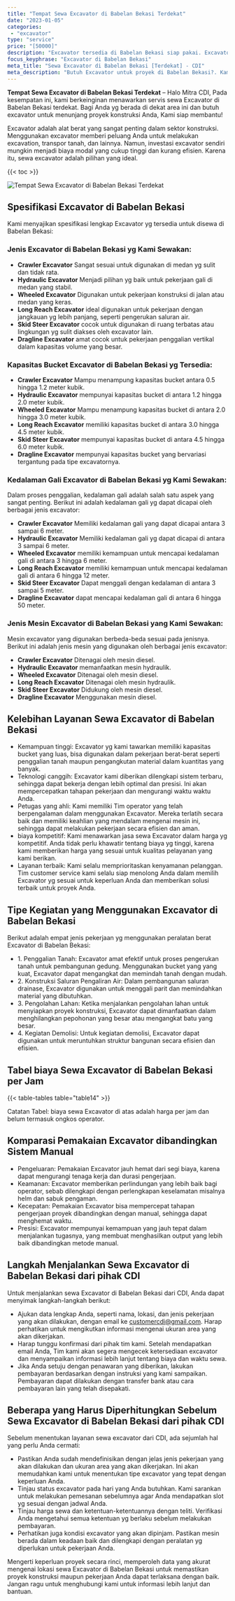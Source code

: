 ```yaml
---
title: "Tempat Sewa Excavator di Babelan Bekasi Terdekat"
date: "2023-01-05"
categories:
 - "excavator"
type: "service"
price: "[50000]"
description: "Excavator tersedia di Babelan Bekasi siap pakai. Excavator unggulan untuk proyek konstruksi yang membutuhkan peralatan profesional dengan performa optimal. Konsultasikan kebutuhan Anda."
focus_keyphrase: "Excavator di Babelan Bekasi"
meta_title: "Sewa Excavator di Babelan Bekasi [Terdekat] - CDI"
meta_description: "Butuh Excavator untuk proyek di Babelan Bekasi?. Kami hadirkan Excavator berkualitas untuk mendukung produktivitas. Harga kompetitif tersedia."
---
```


**Tempat Sewa Excavator di Babelan Bekasi Terdekat** – Halo Mitra CDI, Pada kesempatan ini, kami berkeinginan menawarkan servis sewa Excavator di Babelan Bekasi terdekat. Bagi Anda yg berada di dekat area ini dan butuh excavator untuk menunjang proyek konstruksi Anda, Kami siap membantu!

Excavator adalah alat berat yang sangat penting dalam sektor konstruksi. Menggunakan excavator memberi peluang Anda untuk melakukan excavation, transpor tanah, dan lainnya. Namun, investasi excavator sendiri mungkin menjadi biaya modal yang cukup tinggi dan kurang efisien. Karena itu, sewa excavator adalah pilihan yang ideal.

{{< toc >}}

![Tempat Sewa Excavator di Babelan Bekasi Terdekat](/images/excavator/excavator-21.jpg)

## Spesifikasi Excavator di Babelan Bekasi

Kami menyajikan spesifikasi lengkap Excavator yg tersedia untuk disewa di Babelan Bekasi:

### Jenis Excavator di Babelan Bekasi yg Kami Sewakan:

*   **Crawler Excavator** Sangat sesuai untuk digunakan di medan yg sulit dan tidak rata.
*   **Hydraulic Excavator** Menjadi pilihan yg baik untuk pekerjaan gali di medan yang stabil.
*   **Wheeled Excavator** Digunakan untuk pekerjaan konstruksi di jalan atau medan yang keras.
*   **Long Reach Excavator** ideal digunakan untuk pekerjaan dengan jangkauan yg lebih panjang, seperti pengerukan saluran air.
*   **Skid Steer Excavator** cocok untuk digunakan di ruang terbatas atau lingkungan yg sulit diakses oleh excavator lain.
*   **Dragline Excavator** amat cocok untuk pekerjaan penggalian vertikal dalam kapasitas volume yang besar.

### Kapasitas Bucket Excavator di Babelan Bekasi yg Tersedia:

*   **Crawler Excavator** Mampu menampung kapasitas bucket antara 0.5 hingga 1.2 meter kubik.
*   **Hydraulic Excavator** mempunyai kapasitas bucket di antara 1.2 hingga 2.0 meter kubik.
*   **Wheeled Excavator** Mampu menampung kapasitas bucket di antara 2.0 hingga 3.0 meter kubik.
*   **Long Reach Excavator** memiliki kapasitas bucket di antara 3.0 hingga 4.5 meter kubik.
*   **Skid Steer Excavator** mempunyai kapasitas bucket di antara 4.5 hingga 6.0 meter kubik.
*   **Dragline Excavator** mempunyai kapasitas bucket yang bervariasi tergantung pada tipe excavatornya.

### Kedalaman Gali Excavator di Babelan Bekasi yg Kami Sewakan:

Dalam proses penggalian, kedalaman gali adalah salah satu aspek yang sangat penting. Berikut ini adalah kedalaman gali yg dapat dicapai oleh berbagai jenis excavator:

*   **Crawler Excavator** Memiliki kedalaman gali yang dapat dicapai antara 3 sampai 6 meter.
*   **Hydraulic Excavator** Memiliki kedalaman gali yg dapat dicapai di antara 3 sampai 6 meter.
*   **Wheeled Excavator** memiliki kemampuan untuk mencapai kedalaman gali di antara 3 hingga 6 meter.
*   **Long Reach Excavator** memiliki kemampuan untuk mencapai kedalaman gali di antara 6 hingga 12 meter.
*   **Skid Steer Excavator** Dapat menggali dengan kedalaman di antara 3 sampai 5 meter.
*   **Dragline Excavator** dapat mencapai kedalaman gali di antara 6 hingga 50 meter.

### Jenis Mesin Excavator di Babelan Bekasi yang Kami Sewakan:

Mesin excavator yang digunakan berbeda-beda sesuai pada jenisnya. Berikut ini adalah jenis mesin yang digunakan oleh berbagai jenis excavator:

*   **Crawler Excavator** Ditenagai oleh mesin diesel.
*   **Hydraulic Excavator** memanfaatkan mesin hydraulik.
*   **Wheeled Excavator** Ditenagai oleh mesin diesel.
*   **Long Reach Excavator** Ditenagai oleh mesin hydraulik.
*   **Skid Steer Excavator** Didukung oleh mesin diesel.
*   **Dragline Excavator** Menggunakan mesin diesel.

## Kelebihan Layanan Sewa Excavator di Babelan Bekasi

*   Kemampuan tinggi: Excavator yg kami tawarkan memiliki kapasitas bucket yang luas, bisa digunakan dalam pekerjaan berat-berat seperti penggalian tanah maupun pengangkutan material dalam kuantitas yang banyak.
*   Teknologi canggih: Excavator kami diberikan dilengkapi sistem terbaru, sehingga dapat bekerja dengan lebih optimal dan presisi. Ini akan mempercepatkan tahapan pekerjaan dan mengurangi waktu waktu Anda.
*   Petugas yang ahli: Kami memiliki Tim operator yang telah berpengalaman dalam menggunakan Excavator. Mereka terlatih secara baik dan memiliki keahlian yang mendalam mengenai mesin ini, sehingga dapat melakukan pekerjaan secara efisien dan aman.
*   biaya kompetitif: Kami menawarkan jasa sewa Excavator dalam harga yg kompetitif. Anda tidak perlu khawatir tentang biaya yg tinggi, karena kami memberikan harga yang sesuai untuk kualitas pelayanan yang kami berikan.
*   Layanan terbaik: Kami selalu memprioritaskan kenyamanan pelanggan. Tim customer service kami selalu siap menolong Anda dalam memilih Excavator yg sesuai untuk keperluan Anda dan memberikan solusi terbaik untuk proyek Anda.

## Tipe Kegiatan yang Menggunakan Excavator di Babelan Bekasi

Berikut adalah empat jenis pekerjaan yg menggunakan peralatan berat Excavator di Babelan Bekasi:

*   1\. Penggalian Tanah: Excavator amat efektif untuk proses pengerukan tanah untuk pembangunan gedung. Menggunakan bucket yang yang kuat, Excavator dapat mengangkat dan memindah tanah dengan mudah.
*   2\. Konstruksi Saluran Pengaliran Air: Dalam pembangunan saluran drainase, Excavator digunakan untuk menggali parit dan memindahkan material yang dibutuhkan.
*   3\. Pengolahan Lahan: Ketika menjalankan pengolahan lahan untuk menyiapkan proyek konstruksi, Excavator dapat dimanfaatkan dalam menghilangkan pepohonan yang besar atau mengangkat batu yang besar.
*   4\. Kegiatan Demolisi: Untuk kegiatan demolisi, Excavator dapat digunakan untuk meruntuhkan struktur bangunan secara efisien dan efisien.

## Tabel biaya Sewa Excavator di Babelan Bekasi per Jam

{{< table-tables table="table14" >}}

Catatan Tabel: biaya sewa Excavator di atas adalah harga per jam dan belum termasuk ongkos operator.

## Komparasi Pemakaian Excavator dibandingkan Sistem Manual

*   Pengeluaran: Pemakaian Excavator jauh hemat dari segi biaya, karena dapat mengurangi tenaga kerja dan durasi pengerjaan.
*   Keamanan: Excavator memberikan perlindungan yang lebih baik bagi operator, sebab dilengkapi dengan perlengkapan keselamatan misalnya helm dan sabuk pengaman.
*   Kecepatan: Pemakaian Excavator bisa mempercepat tahapan pengerjaan proyek dibandingkan dengan manual, sehingga dapat menghemat waktu.
*   Presisi: Excavator mempunyai kemampuan yang jauh tepat dalam menjalankan tugasnya, yang membuat menghasilkan output yang lebih baik dibandingkan metode manual.

## Langkah Menjalankan Sewa Excavator di Babelan Bekasi dari pihak CDI

Untuk menjalankan sewa Excavator di Babelan Bekasi dari CDI, Anda dapat menyimak langkah-langkah berikut:

*   Ajukan data lengkap Anda, seperti nama, lokasi, dan jenis pekerjaan yang akan dilakukan, dengan email ke customercdi@gmail.com. Harap perhatikan untuk mengikutkan informasi mengenai ukuran area yang akan dikerjakan.
*   Harap tunggu konfirmasi dari pihak tim kami. Setelah mendapatkan email Anda, Tim kami akan segera mengecek ketersediaan excavator dan menyampaikan informasi lebih lanjut tentang biaya dan waktu sewa.
*   Jika Anda setuju dengan penawaran yang diberikan, lakukan pembayaran berdasarkan dengan instruksi yang kami sampaikan. Pembayaran dapat dilakukan dengan transfer bank atau cara pembayaran lain yang telah disepakati.

## Beberapa yang Harus Diperhitungkan Sebelum Sewa Excavator di Babelan Bekasi dari pihak CDI

Sebelum menentukan layanan sewa excavator dari CDI, ada sejumlah hal yang perlu Anda cermati:

*   Pastikan Anda sudah mendefinisikan dengan jelas jenis pekerjaan yang akan dilakukan dan ukuran area yang akan dikerjakan. Ini akan memudahkan kami untuk menentukan tipe excavator yang tepat dengan keperluan Anda.
*   Tinjau status excavator pada hari yang Anda butuhkan. Kami sarankan untuk melakukan pemesanan sebelumnya agar Anda mendapatkan slot yg sesuai dengan jadwal Anda.
*   Tinjau harga sewa dan ketentuan-ketentuannya dengan teliti. Verifikasi Anda mengetahui semua ketentuan yg berlaku sebelum melakukan pembayaran.
*   Perhatikan juga kondisi excavator yang akan dipinjam. Pastikan mesin berada dalam keadaan baik dan dilengkapi dengan peralatan yg diperlukan untuk pekerjaan Anda.

Mengerti keperluan proyek secara rinci, memperoleh data yang akurat mengenai lokasi sewa Excavator di Babelan Bekasi untuk memastikan proyek konstruksi maupun pekerjaan Anda dapat terlaksana dengan baik. Jangan ragu untuk menghubungi kami untuk informasi lebih lanjut dan bantuan.